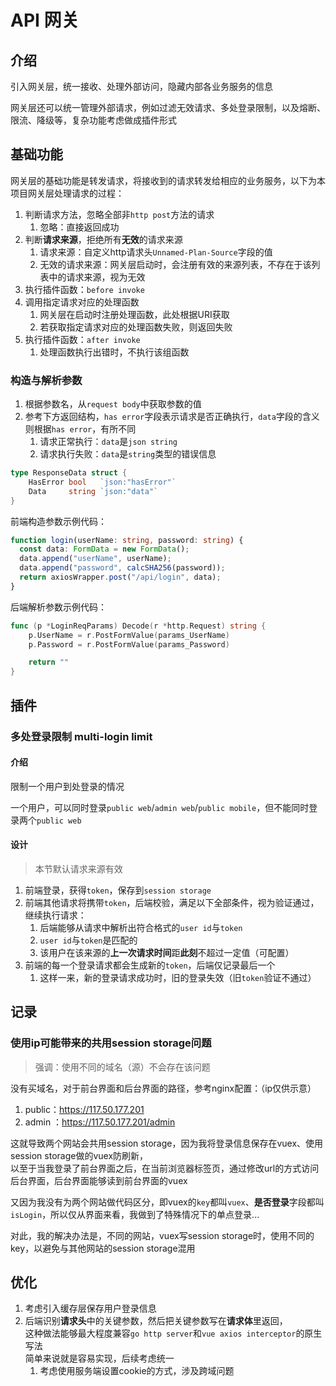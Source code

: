 # API 网关

## 介绍

引入网关层，统一接收、处理外部访问，隐藏内部各业务服务的信息

网关层还可以统一管理外部请求，例如过滤无效请求、多处登录限制，以及熔断、限流、降级等，复杂功能考虑做成插件形式

## 基础功能

网关层的基础功能是转发请求，将接收到的请求转发给相应的业务服务，以下为本项目网关层处理请求的过程：

1. 判断请求方法，忽略全部非`http post`方法的请求
    1. 忽略：直接返回成功
2. 判断**请求来源**，拒绝所有**无效**的请求来源
    1. 请求来源：自定义http请求头`Unnamed-Plan-Source`字段的值
    2. 无效的请求来源：网关层启动时，会注册有效的来源列表，不存在于该列表中的请求来源，视为无效
3. 执行插件函数：`before invoke`
4. 调用指定请求对应的处理函数
    1. 网关层在启动时注册处理函数，此处根据URI获取
    2. 若获取指定请求对应的处理函数失败，则返回失败
5. 执行插件函数：`after invoke`
    1. 处理函数执行出错时，不执行该组函数

### 构造与解析参数

1. 根据参数名，从`request body`中获取参数的值
2. 参考下方返回结构，`has error`字段表示请求是否正确执行，`data`字段的含义则根据`has error`，有所不同
    1. 请求正常执行：`data`是`json string`
    2. 请求执行失败：`data`是`string`类型的错误信息

```go 
type ResponseData struct {
	HasError bool   `json:"hasError"`
	Data     string `json:"data"`
}
```

前端构造参数示例代码：

```ts 
function login(userName: string, password: string) {
  const data: FormData = new FormData();
  data.append("userName", userName);
  data.append("password", calcSHA256(password));
  return axiosWrapper.post("/api/login", data);
}
```

后端解析参数示例代码：

```go 
func (p *LoginReqParams) Decode(r *http.Request) string {
	p.UserName = r.PostFormValue(params_UserName)
	p.Password = r.PostFormValue(params_Password)

	return ""
}
```

## 插件

### 多处登录限制 multi-login limit

#### 介绍

限制一个用户到处登录的情况

一个用户，可以同时登录`public web`/`admin web`/`public mobile`，但不能同时登录两个`public web`

#### 设计

> 本节默认请求来源有效

1. 前端登录，获得`token`，保存到`session storage`
2. 前端其他请求将携带`token`，后端校验，满足以下全部条件，视为验证通过，继续执行请求：
    1. 后端能够从请求中解析出符合格式的`user id`与`token`
    2. `user id`与`token`是匹配的
    3. 该用户在该来源的**上一次请求时间**距**此刻**不超过一定值（可配置）
3. 前端的每一个登录请求都会生成新的`token`，后端仅记录最后一个
    1. 这样一来，新的登录请求成功时，旧的登录失效（旧`token`验证不通过）

## 记录

### 使用ip可能带来的共用session storage问题

> 强调：使用不同的域名（源）不会存在该问题

没有买域名，对于前台界面和后台界面的路径，参考nginx配置：（ip仅供示意）

1. public：https://117.50.177.201
2. admin ：https://117.50.177.201/admin

这就导致两个网站会共用session storage，因为我将登录信息保存在vuex、使用session storage做的vuex防刷新，  
以至于当我登录了前台界面之后，在当前浏览器标签页，通过修改url的方式访问后台界面，后台界面能够读到前台界面的vuex

又因为我没有为两个网站做代码区分，即vuex的`key`都叫`vuex`、**是否登录**字段都叫`isLogin`，所以仅从界面来看，我做到了特殊情况下的单点登录...

对此，我的解决办法是，不同的网站，vuex写session storage时，使用不同的key，以避免与其他网站的session storage混用

## 优化

1. 考虑引入缓存层保存用户登录信息
2. 后端识别**请求头**中的关键参数，然后把关键参数写在**请求体**里返回，  
   这种做法能够最大程度兼容`go http server`和`vue axios interceptor`的原生写法  
   简单来说就是容易实现，后续考虑统一
   1. 考虑使用服务端设置cookie的方式，涉及跨域问题
